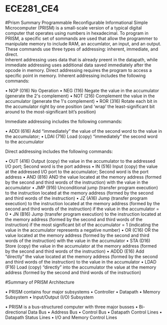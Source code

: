 ECE281_CE4
==========
#Prism Summary
Programmable Reconfigurable Informational Simple Microcomputer (PRISM) is a small-scale
version of a typical digital computer that operates using numbers in hexadecimal.
To program in PRISM, a specific set of sommands are used that allow the programmer
to manipulate memory to include RAM, an accumlator, an input, and an output.  These
commands use three types of addressing: inherent, immediate, and direct.  
Inherent addressing uses data that is already preent in the datapath, while immediate 
addressing uses additional data saved immediately after the opcode in memory.  Direct addressing
requires the program to access a specific point in memory.
Inherent addressing includes the following commands:

•	NOP (016) No Operation
•	NEG (116) Negate the value in the accumulator (generate the 2's complement)
•	NOT (216) Complement the value in the accumulator (generate the 1's complement)
•	ROR (316) Rotate each bit in the accumulator right by one position (and ‘wrap’ 
  the  least-significant bit around to the most-significant bit’s position)
  
Immediate addressing includes the following commands:

•	ADDI (616) Add “immediately” the value of the second word to the value in the accumulator; 
•	LDAI (716) Load (copy) “immediately” the second word to the accumulator

Direct addressing includes the following commands:

•	OUT (416) Output (copy) the value in the accumulator to the addressed I/O port; Second word is the port address
•	IN (516) Input (copy) the value at the addressed I/O port to the accumulator; Second word is the port address
•	AND (816) AND the value located at the memory address (formed by the second and third words
  of the instruction) with the value in the accumulator
•	JMP (916) Unconditional jump (transfer program execution) to the instruction located at the
  memory address (formed by the second and third words of the instruction)
•	JZ  (A16) Jump (transfer program execution) to the instruction located at the memory address
  (formed by the second and third words of the instruction) if the value in the accumulator = 0
•	JN  (B16) Jump (transfer program execution) to the instruction located at the memory address 
  (formed by the second and third words of the instruction) if the most significant bit of the
  accumulator = 1 (indicating the value in the accumulator represents a negative number)
•	OR  (C16) OR the value located at the memory address (formed by the second and third words of
  the instruction) with the value in the accumulator
•	STA (D16) Store (copy) the value in the accumulator at the memory address (formed by the second
  and third words of the instruction)
•	ADDD (E16) Add “directly” the value located at the memory address (formed by the second and third
  words of the instruction) to the value in the accumulator
•	LDAD (F16) Load (copy) “directly” into the accumulator the value at the memory address (formed by
  the second and third words of the instruction)

#Summary of PRISM Architecture

•	PRISM contains four major subsystems
•	Controller
•	Datapath
•	Memory Subsystem
•	Input/Output (I/O) Subsystem
	
•	PRISM is a bus-structured computer with three major busses
•	Bi-directional Data Bus
•	Address Bus
•	Control Bus
•	Datapath Control Lines
•	Datapath Status Lines
•	I/O and Memory Control Lines
